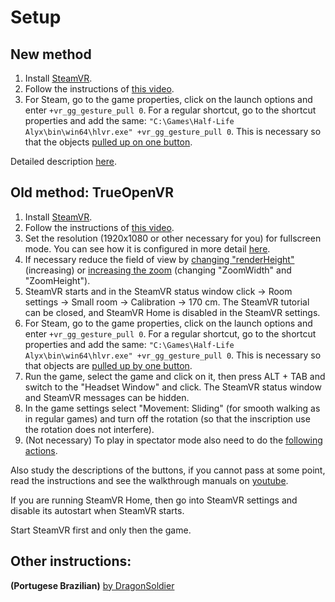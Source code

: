 ﻿# Setup
## New method
1. Install [SteamVR](https://store.steampowered.com/app/250820/SteamVR/).
2. Follow the instructions of [this video](https://youtu.be/Uq12rW3DrKI).
3. For Steam, go to the game properties, click on the launch options and enter `+vr_gg_gesture_pull 0`. For a regular shortcut, go to the shortcut properties and add the same: `"C:\Games\Half-Life Alyx\bin\win64\hlvr.exe" +vr_gg_gesture_pull 0`. This is necessary so that the objects [pulled up on one button](https://youtu.be/RWQbwlXjtjI).


Detailed description [here](https://github.com/r57zone/Half-Life-Alyx-novr/blob/master/SETUP.md).

## Old method: TrueOpenVR
1. Install [SteamVR](https://store.steampowered.com/app/250820/SteamVR/).
2. Follow the instructions of [this video](https://youtu.be/66HIE3DFfjo).
3. Set the resolution (1920x1080 or other necessary for you) for fullscreen mode. You can see how it is configured in more detail [here](https://youtu.be/K_I5fm-cT6Y?t=2).
4. If necessary reduce the field of view by [changing "renderHeight"](https://youtu.be/8f_2GkruPdU) (increasing) or [increasing the zoom](https://youtu.be/wsJl_ODPSPI) (changing "ZoomWidth" and "ZoomHeight"). 
5. SteamVR starts and in the SteamVR status window click -> Room settings -> Small room -> Calibration -> 170 cm. The SteamVR tutorial can be closed, and SteamVR Home is disabled in the SteamVR settings.
6. For Steam, go to the game properties, click on the launch options and enter `+vr_gg_gesture_pull 0`. For a regular shortcut, go to the shortcut properties and add the same: `"C:\Games\Half-Life Alyx\bin\win64\hlvr.exe" +vr_gg_gesture_pull 0`. This is necessary so that objects are [pulled up by one button](https://youtu.be/RWQbwlXjtjI).
7. Run the game, select the game and click on it, then press ALT + TAB and switch to the "Headset Window" and click. The SteamVR status window and SteamVR messages can be hidden.
8. In the game settings select "Movement: Sliding" (for smooth walking as in regular games) and turn off the rotation (so that the inscription use the rotation does not interfere).
9. (Not necessary) To play in spectator mode also need to do the [following actions](https://youtu.be/JwxQ3jJ5aWA).

Also study the descriptions of the buttons, if you cannot pass at some point, read the instructions and see the walkthrough manuals on [youtube](https://www.youtube.com/channel/UCcuoRRWRvb7xUuMzrEqCZ5w).


If you are running SteamVR Home, then go into SteamVR settings and disable its autostart when SteamVR starts.



Start SteamVR first and only then the game.

## Other instructions:

**(Portugese Brazilian)** [by DragonSoldier](https://youtu.be/YQ0EpmVl4Qc)